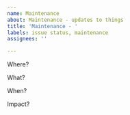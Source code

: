 ```yaml
---
name: Maintenance
about: Maintenance - updates to things
title: 'Maintenance - '
labels: issue status, maintenance
assignees: ''

---
```


Where?


What?


When?


Impact?

